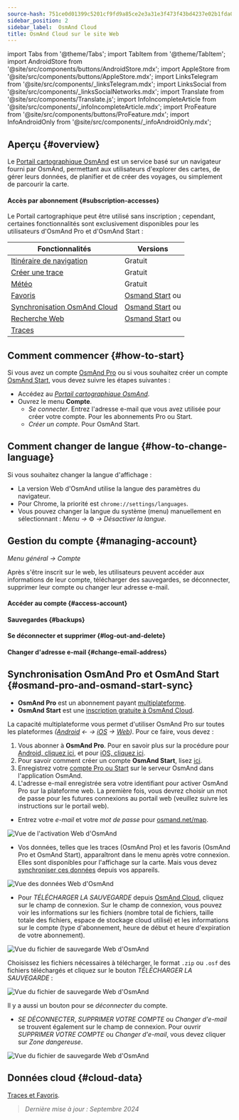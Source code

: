 ```yaml
---
source-hash: 751ce0d01399c5201cf9fd9a85ce2e3a31e3f473f43bd4237e02b1fda097d4dd
sidebar_position: 2
sidebar_label:  OsmAnd Cloud
title: OsmAnd Cloud sur le site Web
---
```

import Tabs from '@theme/Tabs';
import TabItem from '@theme/TabItem';
import AndroidStore from '@site/src/components/buttons/AndroidStore.mdx';
import AppleStore from '@site/src/components/buttons/AppleStore.mdx';
import LinksTelegram from '@site/src/components/_linksTelegram.mdx';
import LinksSocial from '@site/src/components/_linksSocialNetworks.mdx';
import Translate from '@site/src/components/Translate.js';
import InfoIncompleteArticle from '@site/src/components/_infoIncompleteArticle.mdx';
import ProFeature from '@site/src/components/buttons/ProFeature.mdx';
import InfoAndroidOnly from '@site/src/components/_infoAndroidOnly.mdx';


<InfoIncompleteArticle/>

## Aperçu {#overview}

Le [Portail cartographique OsmAnd](https://osmand.net/map) est un service basé sur un navigateur fourni par OsmAnd, permettant aux utilisateurs d'explorer des cartes, de gérer leurs données, de planifier et de créer des voyages, ou simplement de parcourir la carte.

#### Accès par abonnement {#subscription-accesses}

Le Portail cartographique peut être utilisé sans inscription ; cependant, certaines fonctionnalités sont exclusivement disponibles pour les utilisateurs d'OsmAnd Pro et d'OsmAnd Start :

| Fonctionnalités | Versions |
|--- |--- |
| [Itinéraire de navigation](./planner.md) | Gratuit |
| [Créer une trace](./planner.md) | Gratuit |
| [Météo](./web-map.md) | Gratuit |
| [Favoris](./web-map.md) | [Osmand Start](https://osmand.net/blog/start) ou <ProFeature/> |
| [Synchronisation OsmAnd Cloud](./web-cloud.md) | [Osmand Start](https://osmand.net/blog/start) ou <ProFeature/> |
| [Recherche Web](./web-search.md)|[Osmand Start](https://osmand.net/blog/start) ou <ProFeature/>|
| [Traces](./web-map.md) | <ProFeature/> |


## Comment commencer {#how-to-start}

Si vous avez un compte [OsmAnd Pro](../personal/osmand-cloud.md#login) ou si vous souhaitez créer un compte [OsmAnd Start](../personal/osmand-cloud.md#osmand-start), vous devez suivre les étapes suivantes :

- Accédez au [*Portail cartographique OsmAnd*](https://osmand.net/map).
- Ouvrez le menu **Compte**.
  - *Se connecter*. Entrez l'adresse e-mail que vous avez utilisée pour créer votre compte. Pour les abonnements Pro ou Start.
  - *Créer un compte*. Pour OsmAnd Start.


## Comment changer de langue {#how-to-change-language}

Si vous souhaitez changer la langue d'affichage :

- La version Web d'OsmAnd utilise la langue des paramètres du navigateur.
- Pour Chrome, la priorité est `chrome://settings/languages`.
- Vous pouvez changer la langue du système (menu) manuellement en sélectionnant :
    *Menu →* ⚙ *→ Désactiver la langue*.


## Gestion du compte {#managing-account}

*Menu général → Compte*

Après s'être inscrit sur le web, les utilisateurs peuvent accéder aux informations de leur compte, télécharger des sauvegardes, se déconnecter, supprimer leur compte ou changer leur adresse e-mail.

#### Accéder au compte {#access-account}

#### Sauvegardes {#backups}

#### Se déconnecter et supprimer {#log-out-and-delete}

#### Changer d'adresse e-mail {#change-email-address}


## Synchronisation OsmAnd Pro et OsmAnd Start {#osmand-pro-and-osmand-start-sync}

- **OsmAnd Pro** est un abonnement payant [multiplateforme](../troubleshooting/setup.md#cross-platform).
- **OsmAnd Start** est une [inscription gratuite à OsmAnd Cloud](https://osmand.net/blog/start).

La capacité multiplateforme vous permet d'utiliser OsmAnd Pro sur toutes les plateformes *([Android](../purchases/android.md) ← → [iOS](../purchases/ios.md) → [Web](https://www.osmand.net/map))*. Pour ce faire, vous devez :

1. Vous abonner à **OsmAnd Pro**. Pour en savoir plus sur la procédure pour [Android, cliquez ici](../purchases/android.md#how-to-buy), et pour [iOS, cliquez ici](../purchases/ios.md#how-to-buy).
2. Pour savoir comment créer un compte **OsmAnd Start**, lisez [ici](https://osmand.net/blog/start#how-to-create-an-account).
3. Enregistrez votre [compte Pro ou Start](../troubleshooting/setup.md#cross-platform) sur le serveur OsmAnd dans l'application OsmAnd.
4. L'adresse e-mail enregistrée sera votre identifiant pour activer OsmAnd Pro sur la plateforme web. La première fois, vous devrez choisir un mot de passe pour les futures connexions au portail web (veuillez suivre les instructions sur le portail web).

- Entrez votre *e-mail* et votre *mot de passe* pour [osmand.net/map](https://osmand.osmand.net/map/).

![Vue de l'activation Web d'OsmAnd](@site/static/img/web/web_pro_activation.png)

- Vos données, telles que les traces (OsmAnd Pro) et les favoris (OsmAnd Pro et OsmAnd Start), apparaîtront dans le menu après votre connexion. Elles sont disponibles pour l'affichage sur la carte. Mais vous devez [synchroniser ces données](https://osmand.net/docs/user/personal/osmand-cloud#last-sync) depuis vos appareils.

![Vue des données Web d'OsmAnd](@site/static/img/web/web_data.png)

- Pour *TÉLÉCHARGER LA SAUVEGARDE* depuis [OsmAnd Cloud](https://osmand.net/docs/user/personal/osmand-cloud), cliquez sur le champ de connexion. Sur le champ de connexion, vous pouvez voir les informations sur les fichiers (nombre total de fichiers, taille totale des fichiers, espace de stockage cloud utilisé) et les informations sur le compte (type d'abonnement, heure de début et heure d'expiration de votre abonnement).

![Vue du fichier de sauvegarde Web d'OsmAnd](@site/static/img/web/web_backup_file.png)

Choisissez les fichiers nécessaires à télécharger, le format `.zip` ou `.osf` des fichiers téléchargés et cliquez sur le bouton *TÉLÉCHARGER LA SAUVEGARDE* :

![Vue du fichier de sauvegarde Web d'OsmAnd](@site/static/img/web/web_backup_file_1.png)

Il y a aussi un bouton pour se *déconnecter* du compte.

- *SE DÉCONNECTER*, *SUPPRIMER VOTRE COMPTE* ou *Changer d'e-mail* se trouvent également sur le champ de connexion. Pour ouvrir *SUPPRIMER VOTRE COMPTE* ou *Changer d'e-mail*, vous devez cliquer sur *Zone dangereuse*.

![Vue du fichier de sauvegarde Web d'OsmAnd](@site/static/img/web/web_backup_file_2.png)


## Données cloud {#cloud-data}

[Traces et Favoris](web-map.md#tracks).
<!--
## Style de carte {#map-style}

Dans cette section du menu, vous pouvez changer le style de la carte. Vous pouvez en savoir plus sur la façon de procéder dans l'article [Cartes vectorielles (Styles de carte)](../map/vector-maps.md) pour l'application OsmAnd. Les paramètres de la version web ne sont pas différents.
**Quelques exemples :**

- Style de carte nautique

![Style de carte Web OsmAnd](@site/static/img/web/web_map_style_nautical.png)

- Style de carte Topo

![Ajout de favoris Web OsmAnd](@site/static/img/web/web_map_style_topo.png)
-->



> *Dernière mise à jour : Septembre 2024*